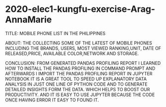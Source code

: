 # 2020-elec1-kungfu-exercise-Arag-AnnaMarie

TITLE: MOBILE PHONE LIST IN THE PHILIPPINES

ABOUT: THE COLLECTING SOME OF THE LATEST OF MOBILE PHONES INCLUDING THE BRANDS, USERS, MOST VIEWED RANKING,UNIT, DATE OF RELEASED,PRICE, AVAILABLE COLOR,NETWORK AND STORAGE.

CONCLUSION: FROM GENERATED PANDAS PROFILING REPORT I LEARNED HOW TO INSTALL THE PANDAS PROFILING IN COMMAND PROMPT AND AFTERWARDS I IMPORT THE PANDAS PROFILING REPORT IN JUPYTER NOTEBOOK IT IS A GREAT TOOL TO SPEED UP EXPLANATORY DATA ANALYSIS IN JUST ONE LINE OF PYTHON CODE AND TO GENERATE DETAILED INSIGHTS FORM THE DATA. WHICH HELPS TO BOOST OUR PRODUCTIVITY. AND IT IS EASY TO USE JUPYTER BECAUSE THE CODE ONCE HAVING ERROR IT EASY TO FOUND IT.
